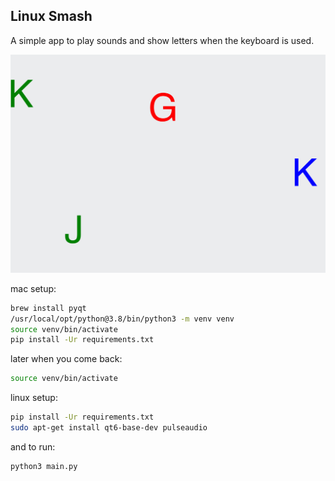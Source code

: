 ## Linux Smash

A simple app to play sounds and show letters when the keyboard is used.

![screenshot](https://raw.githubusercontent.com/ewalk153/linux_smash/master/screenshot.png)

mac setup:
```bash
brew install pyqt
/usr/local/opt/python@3.8/bin/python3 -m venv venv
source venv/bin/activate
pip install -Ur requirements.txt
```

later when you come back:
```bash
source venv/bin/activate
```
linux setup:
```bash
pip install -Ur requirements.txt
sudo apt-get install qt6-base-dev pulseaudio
```

and to run:
```bash
python3 main.py
```
